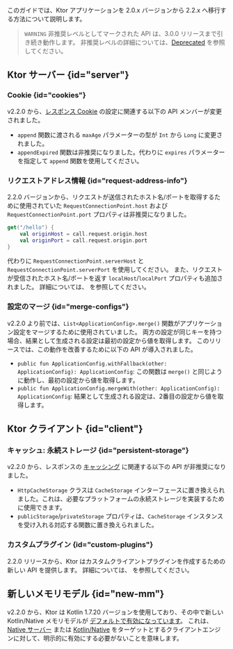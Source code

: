 [//]: # (title: 2.0.x から 2.2.x への移行)

<show-structure for="chapter" depth="2"/>

このガイドでは、Ktor アプリケーションを 2.0.x バージョンから 2.2.x へ移行する方法について説明します。

> `WARNING` 非推奨レベルとしてマークされた API は、3.0.0 リリースまで引き続き動作します。
> 非推奨レベルの詳細については、[Deprecated](https://kotlinlang.org/api/latest/jvm/stdlib/kotlin/-deprecated/) を参照してください。

## Ktor サーバー {id="server"}

### Cookie {id="cookies"}
v2.2.0 から、[レスポンス Cookie](server-responses.md#cookies) の設定に関連する以下の API メンバーが変更されました。
- `append` 関数に渡される `maxAge` パラメーターの型が `Int` から `Long` に変更されました。
- `appendExpired` 関数は非推奨になりました。代わりに `expires` パラメーターを指定して `append` 関数を使用してください。

### リクエストアドレス情報 {id="request-address-info"}

2.2.0 バージョンから、リクエストが送信されたホスト名/ポートを取得するために使用されていた `RequestConnectionPoint.host` および `RequestConnectionPoint.port` プロパティは非推奨になりました。

```kotlin
get("/hello") {
    val originHost = call.request.origin.host
    val originPort = call.request.origin.port
}

```

代わりに `RequestConnectionPoint.serverHost` と `RequestConnectionPoint.serverPort` を使用してください。
また、リクエストが受信されたホスト名/ポートを返す `localHost`/`localPort` プロパティも追加されました。
詳細については、[](server-forward-headers.md#original-request-information) を参照してください。

### 設定のマージ {id="merge-configs"}
v2.2.0 より前では、`List<ApplicationConfig>.merge()` 関数がアプリケーション設定をマージするために使用されていました。
両方の設定が同じキーを持つ場合、結果として生成される設定は最初の設定から値を取得します。
このリリースでは、この動作を改善するために以下の API が導入されました。
- `public fun ApplicationConfig.withFallback(other: ApplicationConfig): ApplicationConfig`: この関数は `merge()` と同じように動作し、最初の設定から値を取得します。
- `public fun ApplicationConfig.mergeWith(other: ApplicationConfig): ApplicationConfig`: 結果として生成される設定は、2番目の設定から値を取得します。

## Ktor クライアント {id="client"}

### キャッシュ: 永続ストレージ {id="persistent-storage"}

v2.2.0 から、レスポンスの [キャッシング](client-caching.md) に関連する以下の API が非推奨になりました。
- `HttpCacheStorage` クラスは `CacheStorage` インターフェースに置き換えられました。これは、必要なプラットフォームの永続ストレージを実装するために使用できます。
- `publicStorage`/`privateStorage` プロパティは、`CacheStorage` インスタンスを受け入れる対応する関数に置き換えられました。

### カスタムプラグイン {id="custom-plugins"}

2.2.0 リリースから、Ktor はカスタムクライアントプラグインを作成するための新しい API を提供します。
詳細については、[](client-custom-plugins.md) を参照してください。

## 新しいメモリモデル {id="new-mm"}

v2.2.0 から、Ktor は Kotlin 1.7.20 バージョンを使用しており、その中で新しい Kotlin/Native メモリモデルが [デフォルトで有効になっています](https://kotlinlang.org/docs/whatsnew1720.html#the-new-kotlin-native-memory-manager-enabled-by-default)。
これは、[Native サーバー](server-native.md) または [Kotlin/Native](client-engines.md#native) をターゲットとするクライアントエンジンに対して、明示的に有効にする必要がないことを意味します。